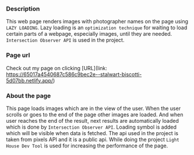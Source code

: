 ### Description
This web page renders images with photographer names on the page using `LAZY LOADING`.
Lazy loading is an `optimization technique` for waiting to load certain parts of a webpage, especially images, until they are needed.
`Intersection Observer API` is used in the project.

### Page url
Check out my page on clicking [URL](link: https://65017a4540687c586c9bec2e--stalwart-biscotti-5d07bb.netlify.app/)

### About the page
This page loads images which are in the view of the user.
When the user scrolls or goes to the end of the page other images are loaded.
And when user reaches the end of the result, next results are automatically loaded which is done by `Intersection Observer API`.
Loading symbol is added which will be visible when data is fetched.
The api used in the project is taken from pixels API and it is a public api.
While doing the project `Light House Dev Tool` is used for increasing the performance of the page.
